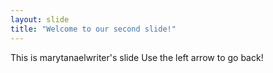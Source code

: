 ```yaml
---
layout: slide
title: "Welcome to our second slide!"
---
```

This is marytanaelwriter's slide
Use the left arrow to go back!
